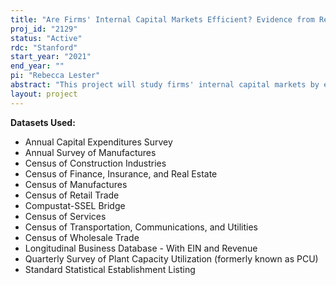```yaml
---
title: "Are Firms' Internal Capital Markets Efficient? Evidence from Regional Government Subsidies"
proj_id: "2129"
status: "Active"
rdc: "Stanford"
start_year: "2021"
end_year: ""
pi: "Rebecca Lester"
abstract: "This project will study firms' internal capital markets by examining companies' responses to divisional cash shocks. Prior literature documents various frictions affecting the allocation of assets within a firm, such as regulatory requirements or agency costs. As a result, whether, to what extent, and where a cash flow shock will be spent by a firm is an open empirical question. Our "shocks" to capital flows are subsidies awarded to firms by regional (e.g., state, county, or city) governments, which occur frequently over our sample period. We consider two main types of subsidies - cash grants and regional tax exemptions - that either decrease a firm's operating costs for a certain period of time (in the case of regional tax exemptions) or increase a firm's available capital by providing a "windfall" (in the case of cash grants) in the specific subsidizing jurisdiction. Our dataset consists of a large sample of approximately 50,000 tax subsidies and cash grants awarded to over 2,000 companies since 2004. Additionally, we will use the Economic Census, the Annual Survey of Manufactures (ASM), the Annual Capital Expenditures Survey (ACES), and other Census datasets. Our tests provide insight into the extent to which firms efficiently redeploy their assets and the potentially different effects of the cash flow shocks provided by the two different types of subsidies we consider. We also intend to show how frictions, such as regulatory restrictions and agency costs, affect firms' internal asset allocations. Finally, we assess regional implications of cash flow shocks."
layout: project
---
```


**Datasets Used:**

  - Annual Capital Expenditures Survey 
  - Annual Survey of Manufactures 
  - Census of Construction Industries 
  - Census of Finance, Insurance, and Real Estate 
  - Census of Manufactures 
  - Census of Retail Trade 
  - Compustat-SSEL Bridge 
  - Census of Services 
  - Census of Transportation, Communications, and Utilities 
  - Census of Wholesale Trade 
  - Longitudinal Business Database - With EIN and Revenue 
  - Quarterly Survey of Plant Capacity Utilization (formerly known as PCU) 
  - Standard Statistical Establishment Listing 

